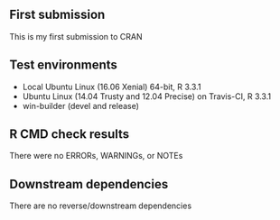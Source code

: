 ## First submission
This is my first submission to CRAN

## Test environments
* Local Ubuntu Linux (16.06 Xenial) 64-bit, R 3.3.1
* Ubuntu Linux (14.04 Trusty and 12.04 Precise) on Travis-CI, R 3.3.1
* win-builder (devel and release)

## R CMD check results
There were no ERRORs, WARNINGs, or NOTEs

## Downstream dependencies
There are no reverse/downstream dependencies
